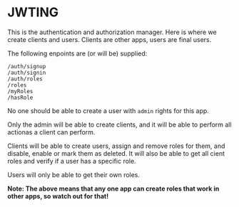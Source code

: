 JWTING
======

This is the authentication and authorization manager. Here is where we create clients and users. Clients are other apps, users are final users.

The following enpoints are (or will be) supplied:

```
/auth/signup
/auth/signin
/auth/roles
/roles
/myRoles
/hasRole
```

No one should be able to create a user with `admin` rights for this app. 

Only the admin will be able to create clients, and it will be able to perform all actionas a client can perform.

Clients will be able to create users, assign and remove roles for them, and disable, enable or mark them as deleted. It will also be able to get all cient roles and verify if a user has a specific role.

Users will only be able to get their own roles.

**Note: The above means that any one app can create roles that work in other apps, so watch out for that!**
